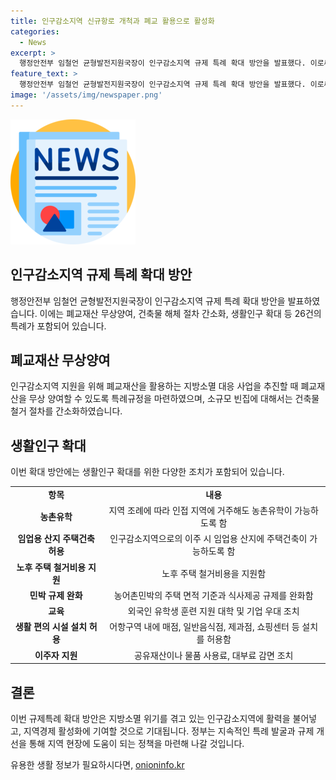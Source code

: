 ```yaml
---
title: 인구감소지역 신규항로 개척과 폐교 활용으로 활성화
categories:
  - News
excerpt: >
  행정안전부 임철언 균형발전지원국장이 인구감소지역 규제 특례 확대 방안을 발표했다. 이로써 지역 내 폐교재산 활용이 용이해지고, 건축물 해체 절차가 간소화된다. 또한 인구감소지역 규제특례가 26건으로 확대되어 지자체의 지방소멸대응 사업을 촉진하며, 생활인구 확대와 지역경제 활성화를 위한 다양한 조치가 담겼다. 행정안전부는 이를 통해 지방소멸 위기를 극복하고 지역 경제에 활력을 불어넣을 것으로 기대하고 있다.
feature_text: >
  행정안전부 임철언 균형발전지원국장이 인구감소지역 규제 특례 확대 방안을 발표했다. 이로써 지역 내 폐교재산 활용이 용이해지고, 건축물 해체 절차가 간소화된다. 또한 인구감소지역 규제특례가 26건으로 확대되어 지자체의 지방소멸대응 사업을 촉진하며, 생활인구 확대와 지역경제 활성화를 위한 다양한 조치가 담겼다. 행정안전부는 이를 통해 지방소멸 위기를 극복하고 지역 경제에 활력을 불어넣을 것으로 기대하고 있다.
image: '/assets/img/newspaper.png'
---
```


<p><img src="/assets/img/newspaper.png" alt="kimp 속보" /></p>

<h2 data-ke-size="size26">인구감소지역 규제 특례 확대 방안</h2>

<p data-ke-size="size16">행정안전부 임철언 균형발전지원국장이 인구감소지역 규제 특례 확대 방안을 발표하였습니다. 이에는 폐교재산 무상양여, 건축물 해체 절차 간소화, 생활인구 확대 등 26건의 특례가 포함되어 있습니다.</p>

<h2 data-ke-size="size24">폐교재산 무상양여</h2>

<p data-ke-size="size16">인구감소지역 지원을 위해 폐교재산을 활용하는 지방소멸 대응 사업을 추진할 때 폐교재산을 무상 양여할 수 있도록 특례규정을 마련하였으며, 소규모 빈집에 대해서는 건축물 철거 절차를 간소화하였습니다.</p>

<h2 data-ke-size="size24">생활인구 확대</h2>

<p data-ke-size="size16">이번 확대 방안에는 생활인구 확대를 위한 다양한 조치가 포함되어 있습니다.</p>

<table>
  <tr>
    <td style="text-align: center; height: 17px;"><b>항목</b></td>
    <td style="text-align: center; height: 17px;"><b>내용</b></td>
  </tr>
  <tr>
    <td style="text-align: center; height: 17px;"><b>농촌유학</b></td>
    <td style="text-align: center; height: 17px;">지역 조례에 따라 인접 지역에 거주해도 농촌유학이 가능하도록 함</td>
  </tr>
  <tr>
    <td style="text-align: center; height: 17px;"><b>임업용 산지 주택건축 허용</b></td>
    <td style="text-align: center; height: 17px;">인구감소지역으로의 이주 시 임업용 산지에 주택건축이 가능하도록 함</td>
  </tr>
  <tr>
    <td style="text-align: center; height: 17px;"><b>노후 주택 철거비용 지원</b></td>
    <td style="text-align: center; height: 17px;">노후 주택 철거비용을 지원함</td>
  </tr>
  <tr>
    <td style="text-align: center; height: 17px;"><b>민박 규제 완화</b></td>
    <td style="text-align: center; height: 17px;">농어촌민박의 주택 면적 기준과 식사제공 규제를 완화함</td>
  </tr>
  <tr>
    <td style="text-align: center; height: 17px;"><b>교육</b></td>
    <td style="text-align: center; height: 17px;">외국인 유학생 훈련 지원 대학 및 기업 우대 조치</td>
  </tr>
  <tr>
    <td style="text-align: center; height: 17px;"><b>생활 편의 시설 설치 허용</b></td>
    <td style="text-align: center; height: 17px;">어항구역 내에 매점, 일반음식점, 제과점, 쇼핑센터 등 설치를 허용함</td>
  </tr>
  <tr>
    <td style="text-align: center; height: 17px;"><b>이주자 지원</b></td>
    <td style="text-align: center; height: 17px;">공유재산이나 물품 사용료, 대부료 감면 조치</td>
  </tr>
</table>

<h2 data-ke-size="size24">결론</h2>

<p data-ke-size="size16">이번 규제특례 확대 방안은 지방소멸 위기를 겪고 있는 인구감소지역에 활력을 불어넣고, 지역경제 활성화에 기여할 것으로 기대됩니다. 정부는 지속적인 특례 발굴과 규제 개선을 통해 지역 현장에 도움이 되는 정책을 마련해 나갈 것입니다.</p>
유용한 생활 정보가 필요하시다면, <a href="https://onioninfo.kr" rel="dofollow">onioninfo.kr</a>


